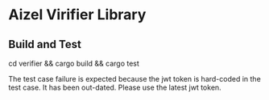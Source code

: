 # Aizel Virifier Library

## Build and Test
cd verifier && cargo build && cargo test

The test case failure is expected because the jwt token is hard-coded in the test case. It has been out-dated. Please use the latest jwt token.
